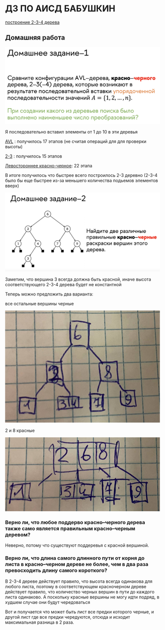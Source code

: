 # ДЗ ПО АИСД БАБУШКИН

[построение 2-3-4 дерева](assets/cs1.jpg)

## Домашняя работа

![alt text](assets/hw1.png)

Я последовательно вставил элементы от 1 до 10 в эти деревья

[AVL](assets/hw1avl.jpg) : получилось 17 этапов (не считая операций для для проверки высоты)

[2-3](assets/hw12-3.jpg) : получилось 15 этапов

[Левостороннее красно-черное](assets/hw1rb.jpg): 22 этапа

В итоге получилось что быстрее всего построилось 2-3 деревно (2-3-4 было бы еще быстрее из-за меньшего количества подьемов элементов вверх)

![alt text](assets/hw2.png)

Заметим, что вершина 3 всегда должна быть красной, иначе высота соответствующего 2-3-4 дерева будет не константной

Теперь можно предложить два варианта: 

все остальные вершины  черные

![alt text](assets/hw21.jpg)

2 и 8 красные

![alt text](assets/hw22.jpg)


### Верно ли, что любое поддерво красно–черного дерева также само является правильным красно–черным деревом?

Неверно, потому что существуют поддеревья с красной вершиной.

### Верно ли, что длина самого длинного пути от корня до листа в красно–черном дереве не более, чем в два раза превосходить длину самого короткого?

В 2-3-4 дереве действует правило, что высота всегда одинакова для любого листа, поэтому в соответствующем красночерном дереве действует правило, что количество черных вершин в пути до каждого листа одинаково. А поскольку красные вершины не могу идти подряд, в худшем случае они будут чередоваться

Вот и получается что может быть лист все предки которого черные, и другой лист где все предки чередуются, отсюда и исходит максимальная разница в 2 раза.